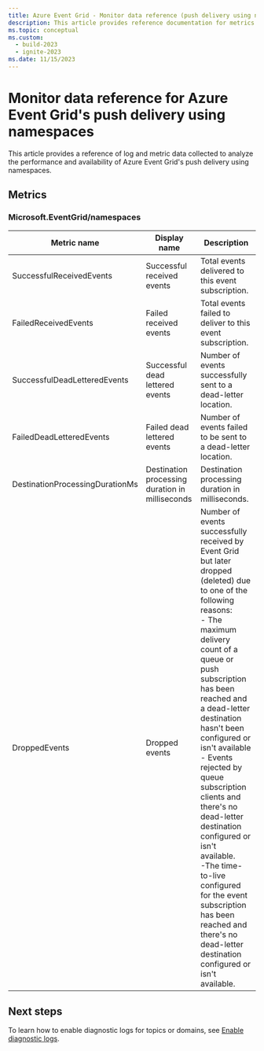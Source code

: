 ```yaml
---
title: Azure Event Grid - Monitor data reference (push delivery using namespaces)
description: This article provides reference documentation for metrics and diagnostic logs for Azure Event Grid's push delivery on namespaces.
ms.topic: conceptual
ms.custom:
  - build-2023
  - ignite-2023
ms.date: 11/15/2023
---
```


# Monitor data reference for Azure Event Grid's push delivery using namespaces

This article provides a reference of log and metric data collected to analyze the performance and availability of Azure Event Grid's push delivery using namespaces.



## Metrics

### Microsoft.EventGrid/namespaces

| Metric name | Display name | Description |
| ----------- | ------------ | ----------- |
| SuccessfulReceivedEvents | Successful received events | Total events delivered to this event subscription. |
| FailedReceivedEvents | Failed received events | Total events failed to deliver to this event subscription. |
| SuccessfulDeadLetteredEvents | Successful dead lettered events | Number of events successfully sent to a dead-letter location. |
| FailedDeadLetteredEvents | Failed dead lettered events | Number of events failed to be sent to a dead-letter location. |
| DestinationProcessingDurationMs | Destination processing duration in milliseconds | Destination processing duration in milliseconds. |
| DroppedEvents | Dropped events | Number of events successfully received by Event Grid but later dropped (deleted) due to one of the following reasons: <br>- The maximum delivery count of a queue or push subscription has been reached and a dead-letter destination hasn't been configured or isn't available<br> - Events rejected by queue subscription clients and there's no dead-letter destination configured or isn't available. <br> -The time-to-live configured for the event subscription has been reached and there's no dead-letter destination configured or isn't available. |

## Next steps

To learn how to enable diagnostic logs for topics or domains, see [Enable diagnostic logs](enable-diagnostic-logs-topic.md).
